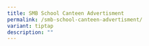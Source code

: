 ```yaml
---
title: SMB School Canteen Advertisment
permalink: /smb-school-canteen-advertisment/
variant: tiptap
description: ""
---
```

